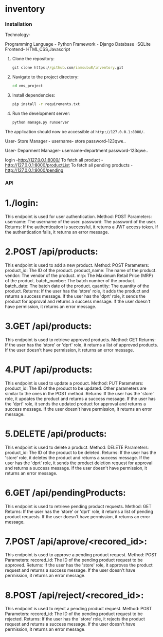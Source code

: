 # inventory
### Installation
Technology-

Programming Language - Python
Framework - Django
Database -SQLite
Frontend- HTML,CSS,Javascript

1. Clone the repository:

    ```cmd
    git clone https://github.com/iamsubu8/inventory.git
    ```

2. Navigate to the project directory:

    ```cmd
    cd vms_project
    ```

3. Install dependencies:

    ```cmd
    pip install -r requirements.txt
    ```

4. Run the development server:

    ```cmd
    python manage.py runserver
    ```

The application should now be accessible at `http://127.0.0.1:8000/`.


User- Store Manager -
    username- store
    password-123qwe..

User- Deparment Manager-
    username-department
    password-123qwe..

login -http://127.0.0.1:8000/
To fetch all product - http://127.0.0.1:8000/productList
To fetch all pending products -http://127.0.0.1:8000/pending


### API
# 1./login:
This endpoint is used for user authentication.
    Method: POST
    Parameters:
        username: The username of the user.
        password: The password of the user.
    Returns:
        If the authentication is successful, it returns a JWT access token.
        If the authentication fails, it returns an error message.

# 2.POST /api/products:
This endpoint is used to add a new product.
    Method: POST
    Parameters:
        product_id: The ID of the product.
        product_name: The name of the product.
        vendor: The vendor of the product.
        mrp: The Maximum Retail Price (MRP) of the product.
        batch_number: The batch number of the product.
        batch_date: The batch date of the product.
        quantity: The quantity of the product.
    Returns:
        If the user has the 'store' role, it adds the product and returns a success message.
        If the user has the 'dprt' role, it sends the product for approval and returns a success message.
        If the user doesn't have permission, it returns an error message.

# 3.GET /api/products:
This endpoint is used to retrieve approved products.
    Method: GET
    Returns:
        If the user has the 'store' or 'dprt' role, it returns a list of approved products.
        If the user doesn't have permission, it returns an error message.

# 4.PUT /api/products:
This endpoint is used to update a product.
    Method: PUT
    Parameters:
        product_id: The ID of the product to be updated.
        Other parameters are similar to the ones in the POST method.
    Returns:
        If the user has the 'store' role, it updates the product and returns a success message.
        If the user has the 'dprt' role, it sends the updated product for approval and returns a success message.
        If the user doesn't have permission, it returns an error message.

# 5.DELETE /api/products:
This endpoint is used to delete a product.
    Method: DELETE
    Parameters:
        product_id: The ID of the product to be deleted.
    Returns:
        If the user has the 'store' role, it deletes the product and returns a success message.
        If the user has the 'dprt' role, it sends the product deletion request for approval and returns a success message.
        If the user doesn't have permission, it returns an error message.

# 6.GET /api/pendingProducts:
This endpoint is used to retrieve pending product requests.
    Method: GET
    Returns:
        If the user has the 'store' or 'dprt' role, it returns a list of pending product requests.
        If the user doesn't have permission, it returns an error message.

# 7.POST /api/aprove/<recored_id>:
This endpoint is used to approve a pending product request.
    Method: POST
    Parameters:
        recored_id: The ID of the pending product request to be approved.
    Returns:
        If the user has the 'store' role, it approves the product request and returns a success message.
        If the user doesn't have permission, it returns an error message.

# 8.POST /api/reject/<recored_id>:
This endpoint is used to reject a pending product request.
    Method: POST
    Parameters:
        recored_id: The ID of the pending product request to be rejected.
    Returns:
        If the user has the 'store' role, it rejects the product request and returns a success message.
        If the user doesn't have permission, it returns an error message.